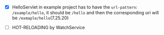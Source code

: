 - [x] HelloServlet in example project has to have the `url-pattern`: `/example/hello`, it should be `/hello` and then the corresponding uri will be `/exmaple/hello`(7.25.20)

- [ ] HOT-RELOADING by WatchService

